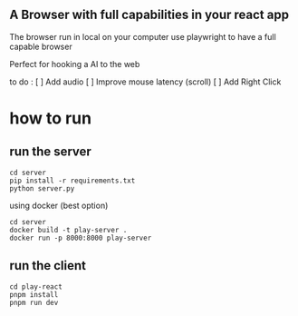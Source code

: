 ## A Browser with full capabilities in your react app

The browser run in local on your computer
use playwright to have a full capable browser

Perfect for hooking a AI to the web

to do :
[ ] Add audio
[ ] Improve mouse latency (scroll)
[ ] Add Right Click

# how to run

## run the server

```
cd server
pip install -r requirements.txt
python server.py
```

using docker (best option)
```
cd server
docker build -t play-server .
docker run -p 8000:8000 play-server
```


## run the client

```
cd play-react
pnpm install 
pnpm run dev
```